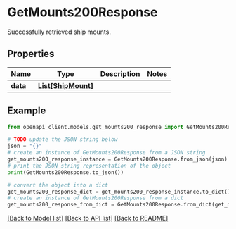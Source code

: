 # GetMounts200Response

Successfully retrieved ship mounts.

## Properties

Name | Type | Description | Notes
------------ | ------------- | ------------- | -------------
**data** | [**List[ShipMount]**](ShipMount.md) |  | 

## Example

```python
from openapi_client.models.get_mounts200_response import GetMounts200Response

# TODO update the JSON string below
json = "{}"
# create an instance of GetMounts200Response from a JSON string
get_mounts200_response_instance = GetMounts200Response.from_json(json)
# print the JSON string representation of the object
print(GetMounts200Response.to_json())

# convert the object into a dict
get_mounts200_response_dict = get_mounts200_response_instance.to_dict()
# create an instance of GetMounts200Response from a dict
get_mounts200_response_from_dict = GetMounts200Response.from_dict(get_mounts200_response_dict)
```
[[Back to Model list]](../README.md#documentation-for-models) [[Back to API list]](../README.md#documentation-for-api-endpoints) [[Back to README]](../README.md)


